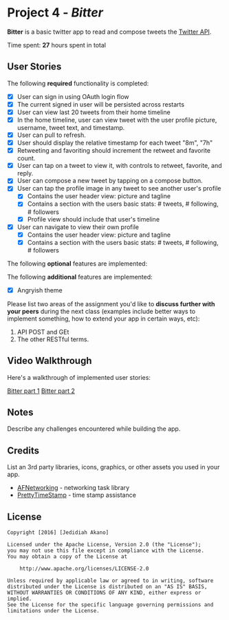 # Project 4 - *Bitter*

**Bitter** is a basic twitter app to read and compose tweets the [Twitter API](https://apps.twitter.com/).

Time spent: **27** hours spent in total

## User Stories

The following **required** functionality is completed:

- [x] User can sign in using OAuth login flow
- [x] The current signed in user will be persisted across restarts
- [x] User can view last 20 tweets from their home timeline
- [x] In the home timeline, user can view tweet with the user profile picture, username, tweet text, and timestamp.
- [x] User can pull to refresh.
- [x] User should display the relative timestamp for each tweet "8m", "7h"
- [x] Retweeting and favoriting should increment the retweet and favorite count.
- [x] User can tap on a tweet to view it, with controls to retweet, favorite, and reply.
- [x] User can compose a new tweet by tapping on a compose button.
- [x] User can tap the profile image in any tweet to see another user's profile
   - [x] Contains the user header view: picture and tagline
   - [x] Contains a section with the users basic stats: # tweets, # following, # followers
   - [x] Profile view should include that user's timeline
- [x] User can navigate to view their own profile
   - [x] Contains the user header view: picture and tagline
   - [x] Contains a section with the users basic stats: # tweets, # following, # followers

The following **optional** features are implemented:


The following **additional** features are implemented:

- [x] Angryish theme

Please list two areas of the assignment you'd like to **discuss further with your peers** during the next class (examples include better ways to implement something, how to extend your app in certain ways, etc):

1. API POST and GEt
2. The other RESTful terms.

## Video Walkthrough

Here's a walkthrough of implemented user stories:

[Bitter part 1](https://www.youtube.com/watch?v=2UW-h9INVQI)
[Bitter part 2](https://www.youtube.com/watch?v=G2bzK0JFObs)

## Notes

Describe any challenges encountered while building the app.

## Credits

List an 3rd party libraries, icons, graphics, or other assets you used in your app.

- [AFNetworking](https://github.com/AFNetworking/AFNetworking) - networking task library
- [PrettyTimeStamp](https://github.com/jonhocking/PrettyTimestamp) - time stamp assistance

## License

    Copyright [2016] [Jedidiah Akano]

    Licensed under the Apache License, Version 2.0 (the "License");
    you may not use this file except in compliance with the License.
    You may obtain a copy of the License at

        http://www.apache.org/licenses/LICENSE-2.0

    Unless required by applicable law or agreed to in writing, software
    distributed under the License is distributed on an "AS IS" BASIS,
    WITHOUT WARRANTIES OR CONDITIONS OF ANY KIND, either express or implied.
    See the License for the specific language governing permissions and
    limitations under the License.
